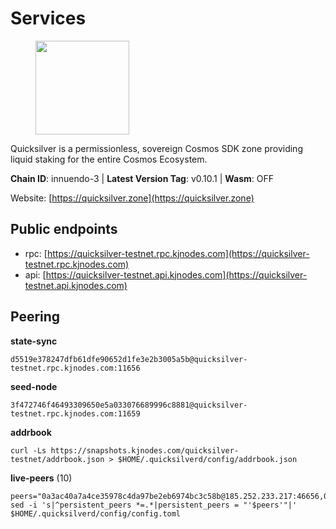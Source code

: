 # Services

<figure><img src="https://raw.githubusercontent.com/kj89/testnet_manuals/main/pingpub/logos/quicksilver.png" width="150" alt=""><figcaption></figcaption></figure>

Quicksilver is a permissionless, sovereign Cosmos SDK zone providing liquid staking for the entire Cosmos Ecosystem.

**Chain ID**: innuendo-3 | **Latest Version Tag**: v0.10.1 | **Wasm**: OFF

Website: [https://quicksilver.zone](https://quicksilver.zone)


## Public endpoints

* rpc: [https://quicksilver-testnet.rpc.kjnodes.com](https://quicksilver-testnet.rpc.kjnodes.com)
* api: [https://quicksilver-testnet.api.kjnodes.com](https://quicksilver-testnet.api.kjnodes.com)

## Peering

**state-sync**

```
d5519e378247dfb61dfe90652d1fe3e2b3005a5b@quicksilver-testnet.rpc.kjnodes.com:11656
```

**seed-node**

```
3f472746f46493309650e5a033076689996c8881@quicksilver-testnet.rpc.kjnodes.com:11659
```

**addrbook**
```
curl -Ls https://snapshots.kjnodes.com/quicksilver-testnet/addrbook.json > $HOME/.quicksilverd/config/addrbook.json
```

**live-peers** (10)
```
peers="0a3ac40a7a4ce35978c4da97be2eb6974bc3c58b@185.252.233.217:46656,025e1a9ba7e536e1db47569b55081f7adf6d2f9e@95.217.83.28:26636,8ff8a186fe9cbc70d0f34891fa051f87e561a48b@158.160.0.93:26656,41f7d7004cace7bd1760a5f980a86123700c8f1d@185.146.148.116:26656,433f85361545a434ad6b4202e2f373e4894ecf39@142.132.151.99:15619,2096650d8586b858d3369205f3b46ac4c765bc8e@65.109.53.155:26656,ba6c461874236d6dc95083886c8bd833d47d5c0a@195.3.221.13:46656,66f9d8f52a4637dc9215cdaa8dc2977633e52bbf@95.217.144.121:26656,47a7fac621a79649519eadbb8deb92d33bb3259b@161.97.82.203:26256,392a7ec2683e288866c353b7a8ac9ecc4e7b4bfc@142.165.207.19:16656"
sed -i 's|^persistent_peers *=.*|persistent_peers = "'$peers'"|' $HOME/.quicksilverd/config/config.toml
```
